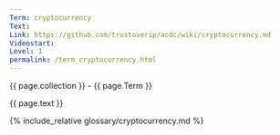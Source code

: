 ```yaml
---
Term: cryptocurrency
Text: 
Link: https://github.com/trustoverip/acdc/wiki/cryptocurrency.md
Videostart: 
Level: 1
permalink: /term_cryptocurrency.html
---
```


{{ page.collection }} - {{ page.Term }}

   {{ page.text }}

{% include_relative glossary/cryptocurrency.md %}
